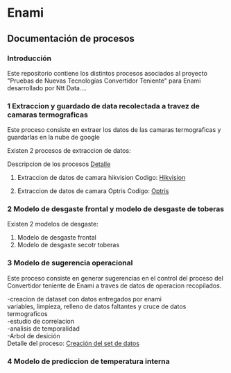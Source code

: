# Enami
## Documentación de procesos
### Introducción
Este repositorio contiene los distintos procesos asociados al proyecto "Pruebas de Nuevas Tecnologías Convertidor Teniente" para Enami desarrollado por Ntt Data....

### 1 Extraccion y guardado de data recolectada a travez de camaras termograficas

Este proceso consiste en extraer los datos de las camaras termograficas y guardarlas en la nube de google

Existen 2 procesos de extraccion de datos:

Descripcion de los procesos [Detalle](https://github.com/KevinValenciaM/Enami/blob/main/Extraer%20data%20termografica/README.md)

1. Extraccion de datos de camara hikvision
Codigo: [Hikvision](https://github.com/KevinValenciaM/Enami/blob/main/Extraer%20data%20termografica/hikvi_2_gcp_remove.py)
   
2. Extraccion de datos de camara Optris
Codigo: [Optris](https://github.com/KevinValenciaM/Enami/blob/main/Extraer%20data%20termografica/obtiene_termal_value_gcp_2.py)

### 2 Modelo de desgaste frontal y modelo de desgaste de toberas

Existen 2 modelos de desgaste:

1. Modelo de desgaste frontal
2. Modelo de desgaste secotr toberas


### 3 Modelo de sugerencia operacional

Este proceso consiste en generar sugerencias en el control del proceso del Convertidor teniente de Enami a traves de datos de operacion recopilados.

-creacion de dataset con datos entregados por enami  
variables, limpieza, relleno de datos faltantes y cruce de datos termograficos  
-estudio de correlacion  
-analisis de temporalidad  
-Arbol de desición  
Detalle del proceso: [Creación del set de datos](https://github.com/KevinValenciaM/Enami/blob/main/Modelo_de_sugerencia_operacional/README.md) 
### 4 Modelo de prediccion de temperatura interna
